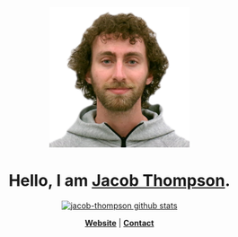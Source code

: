 <p align="center">
  <a href="https://github.com/jacob-thompson"><img src="me.png" alt="Welcome" width=250></a>
</p>

<h1 align="center">Hello, I am <a href="https://jacob-thompson.github.io/">Jacob Thompson</a>.</h1>

<p align="center">
    <a href="https://github.com/jacob-thompson"><img src="https://github-readme-stats.vercel.app/api?username=jacob-thompson&theme=transparent&show_icons=true" alt="jacob-thompson github stats"></a>
</p>

<p align="center">
  <strong><a href="https://jacob-thompson.github.io/">Website</a></strong> |
  <strong><a href="mailto:jacobalthompson@gmail.com">Contact</a></strong>
</p>

<!--
**jacob-thompson/jacob-thompson** is a ✨ _special_ ✨ repository because its `README.md` (this file) appears on your GitHub profile.

Here are some ideas to get you started:

- 🔭 I’m currently working on ...
- 🌱 I’m currently learning ...
- 👯 I’m looking to collaborate on ...
- 🤔 I’m looking for help with ...
- 💬 Ask me about ...
- 📫 How to reach me: ...
- 😄 Pronouns: ...
- ⚡ Fun fact: ...
-->
